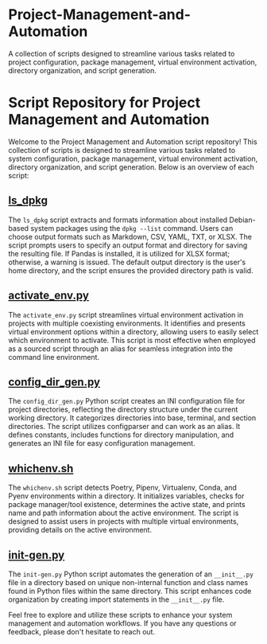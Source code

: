 # Project-Management-and-Automation
A collection of scripts designed to streamline various tasks related to project configuration, package management, virtual environment activation, directory organization, and script generation.

# Script Repository for Project Management and Automation

Welcome to the Project Management and Automation script repository! This collection of scripts is designed to streamline various tasks related to system configuration, package management, virtual environment activation, directory organization, and script generation. Below is an overview of each script:

## [ls_dpkg](https://gist.github.com/AJeschor/a66af7516298adb39efeb21478ebdfe6)
The `ls_dpkg` script extracts and formats information about installed Debian-based system packages using the `dpkg --list` command. Users can choose output formats such as Markdown, CSV, YAML, TXT, or XLSX. The script prompts users to specify an output format and directory for saving the resulting file. If Pandas is installed, it is utilized for XLSX format; otherwise, a warning is issued. The default output directory is the user's home directory, and the script ensures the provided directory path is valid.

## [activate_env.py](https://gist.github.com/AJeschor/8be08c8868018a05e31f6b9bd9edc2dc)
The `activate_env.py` script streamlines virtual environment activation in projects with multiple coexisting environments. It identifies and presents virtual environment options within a directory, allowing users to easily select which environment to activate. This script is most effective when employed as a sourced script through an alias for seamless integration into the command line environment.

## [config_dir_gen.py](https://gist.github.com/AJeschor/b684667fc6ab95e3a3531370776c9940)
The `config_dir_gen.py` Python script creates an INI configuration file for project directories, reflecting the directory structure under the current working directory. It categorizes directories into base, terminal, and section directories. The script utilizes configparser and can work as an alias. It defines constants, includes functions for directory manipulation, and generates an INI file for easy configuration management.

## [whichenv.sh](https://gist.github.com/AJeschor/cdb9bef2c0eb7a6230190e8e66fc77e3)
The `whichenv.sh` script detects Poetry, Pipenv, Virtualenv, Conda, and Pyenv environments within a directory. It initializes variables, checks for package manager/tool existence, determines the active state, and prints name and path information about the active environment. The script is designed to assist users in projects with multiple virtual environments, providing details on the active environment.

## [init-gen.py](https://gist.github.com/AJeschor/ddc8454fca7bbb059cdf8bb98c1129f3)
The `init-gen.py` Python script automates the generation of an `__init__.py` file in a directory based on unique non-internal function and class names found in Python files within the same directory. This script enhances code organization by creating import statements in the `__init__.py` file.

Feel free to explore and utilize these scripts to enhance your system management and automation workflows. If you have any questions or feedback, please don't hesitate to reach out.
